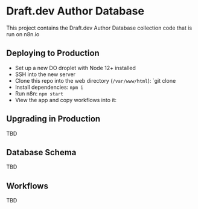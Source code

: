 # Draft.dev Author Database

This project contains the Draft.dev Author Database collection code that is run on n8n.io

## Deploying to Production
- Set up a new DO droplet with Node 12+ installed
- SSH into the new server
- Clone this repo into the web directory (`/var/www/html`): `git clone 
- Install dependencies: `npm i`
- Run n8n: `npm start`
- View the app and copy workflows into it:  

## Upgrading in Production
TBD

## Database Schema
TBD

## Workflows
TBD
